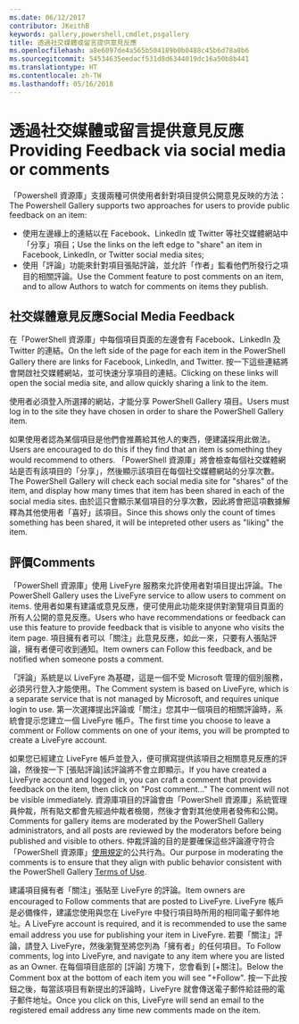 ```yaml
---
ms.date: 06/12/2017
contributor: JKeithB
keywords: gallery,powershell,cmdlet,psgallery
title: 透過社交媒體或留言提供意見反應
ms.openlocfilehash: a8e6097de4a565b504189b0b0488c45b6d78a8b6
ms.sourcegitcommit: 54534635eedacf531d8d6344019dc16a50b8b441
ms.translationtype: HT
ms.contentlocale: zh-TW
ms.lasthandoff: 05/16/2018
---
```

# <a name="providing-feedback-via-social-media-or-comments"></a><span data-ttu-id="d7d28-103">透過社交媒體或留言提供意見反應</span><span class="sxs-lookup"><span data-stu-id="d7d28-103">Providing Feedback via social media or comments</span></span>

<span data-ttu-id="d7d28-104">「Powershell 資源庫」支援兩種可供使用者針對項目提供公開意見反映的方法：</span><span class="sxs-lookup"><span data-stu-id="d7d28-104">The Powershell Gallery supports two approaches for users to provide public feedback on an item:</span></span>

- <span data-ttu-id="d7d28-105">使用左邊緣上的連結以在 Facebook、LinkedIn 或 Twitter 等社交媒體網站中「分享」項目；</span><span class="sxs-lookup"><span data-stu-id="d7d28-105">Use the links on the left edge to "share" an item in Facebook, LinkedIn, or Twitter social media sites;</span></span>
- <span data-ttu-id="d7d28-106">使用「評論」功能來針對項目張貼評論，並允許「作者」監看他們所發行之項目的相關評論。</span><span class="sxs-lookup"><span data-stu-id="d7d28-106">Use the Comment feature to post comments on an item, and to allow Authors to watch for comments on items they publish.</span></span>

## <a name="social-media-feedback"></a><span data-ttu-id="d7d28-107">社交媒體意見反應</span><span class="sxs-lookup"><span data-stu-id="d7d28-107">Social Media Feedback</span></span>

<span data-ttu-id="d7d28-108">在「PowerShell 資源庫」中每個項目頁面的左邊會有 Facebook、LinkedIn 及 Twitter 的連結。</span><span class="sxs-lookup"><span data-stu-id="d7d28-108">On the left side of the page for each item in the PowerShell Gallery there are links for Facebook, LinkedIn, and Twitter.</span></span>
<span data-ttu-id="d7d28-109">按一下這些連結將會開啟社交媒體網站，並可快速分享項目的連結。</span><span class="sxs-lookup"><span data-stu-id="d7d28-109">Clicking on these links will open the social media site, and allow quickly sharing a link to the item.</span></span>

<span data-ttu-id="d7d28-110">使用者必須登入所選擇的網站，才能分享 PowerShell Gallery 項目。</span><span class="sxs-lookup"><span data-stu-id="d7d28-110">Users must log in to the site they have chosen in order to share the PowerShell Gallery item.</span></span>

<span data-ttu-id="d7d28-111">如果使用者認為某個項目是他們會推薦給其他人的東西，便建議採用此做法。</span><span class="sxs-lookup"><span data-stu-id="d7d28-111">Users are encouraged to do this if they find that an item is something they would recommend to others.</span></span>
<span data-ttu-id="d7d28-112">「PowerShell 資源庫」將會檢查每個社交媒體網站是否有該項目的「分享」，然後顯示該項目在每個社交媒體網站的分享次數。</span><span class="sxs-lookup"><span data-stu-id="d7d28-112">The PowerShell Gallery will check each social media site for "shares" of the item, and display how many times that item has been shared in each of the social media sites.</span></span>
<span data-ttu-id="d7d28-113">由於這只會顯示某個項目的分享次數，因此將會把這項數據解釋為其他使用者「喜好」該項目。</span><span class="sxs-lookup"><span data-stu-id="d7d28-113">Since this shows only the count of times something has been shared, it will be intepreted other users as "liking" the item.</span></span>


## <a name="comments"></a><span data-ttu-id="d7d28-114">評價</span><span class="sxs-lookup"><span data-stu-id="d7d28-114">Comments</span></span>

<span data-ttu-id="d7d28-115">「PowerShell 資源庫」使用 LiveFyre 服務來允許使用者對項目提出評論。</span><span class="sxs-lookup"><span data-stu-id="d7d28-115">The PowerShell Gallery uses the LiveFyre service to allow users to comment on items.</span></span>
<span data-ttu-id="d7d28-116">使用者如果有建議或意見反應，便可使用此功能來提供對瀏覽項目頁面的所有人公開的意見反應。</span><span class="sxs-lookup"><span data-stu-id="d7d28-116">Users who have recommendations or feedback can use this feature to provide feedback that is visible to anyone who visits the item page.</span></span>
<span data-ttu-id="d7d28-117">項目擁有者可以「關注」此意見反應，如此一來，只要有人張貼評論，擁有者便可收到通知。</span><span class="sxs-lookup"><span data-stu-id="d7d28-117">Item owners can Follow this feedback, and be notified when someone posts a comment.</span></span>

<span data-ttu-id="d7d28-118">「評論」系統是以 LiveFyre 為基礎，這是一個不受 Microsoft 管理的個別服務，必須另行登入才能使用。</span><span class="sxs-lookup"><span data-stu-id="d7d28-118">The Comment system is based on LiveFyre, which is a separate service that is not managed by Microsoft, and requires unique login to use.</span></span>
<span data-ttu-id="d7d28-119">第一次選擇提出評論或「關注」您其中一個項目的相關評論時，系統會提示您建立一個 LiveFyre 帳戶。</span><span class="sxs-lookup"><span data-stu-id="d7d28-119">The first time you choose to leave a comment or Follow comments on one of your items, you will be prompted to create a LiveFyre account.</span></span>

<span data-ttu-id="d7d28-120">如果您已經建立 LiveFyre 帳戶並登入，便可撰寫提供該項目之相關意見反應的評論，然後按一下 [張貼評論]該評論將不會立即顯示。</span><span class="sxs-lookup"><span data-stu-id="d7d28-120">If you have created a LiveFyre account and logged in, you can craft a comment that provides feedback on the item, then click on "Post comment..." The comment will not be visible immediately.</span></span>
<span data-ttu-id="d7d28-121">資源庫項目的評論會由「PowerShell 資源庫」系統管理員仲裁，所有貼文都會先經過仲裁者檢閱，然後才會對其他使用者發佈和公開。</span><span class="sxs-lookup"><span data-stu-id="d7d28-121">Comments for gallery items are moderated by the PowerShell Gallery administrators, and all posts are reviewed by the moderators before being published and visible to others.</span></span>
<span data-ttu-id="d7d28-122">仲裁評論的目的是要確保這些評論遵守符合「PowerShell 資源庫」[使用規定](https://www.powershellgallery.com/policies/Terms)的公共行為。</span><span class="sxs-lookup"><span data-stu-id="d7d28-122">Our purpose in moderating the comments is to ensure that they align with public behavior consistent with the PowerShell Gallery [Terms of Use](https://www.powershellgallery.com/policies/Terms).</span></span>

<span data-ttu-id="d7d28-123">建議項目擁有者「關注」張貼至 LiveFyre 的評論。</span><span class="sxs-lookup"><span data-stu-id="d7d28-123">Item owners are encouraged to Follow comments that are posted to LiveFyre.</span></span>
<span data-ttu-id="d7d28-124">LiveFyre 帳戶是必備條件，建議您使用與您在 LiveFyre 中發行項目時所用的相同電子郵件地址。</span><span class="sxs-lookup"><span data-stu-id="d7d28-124">A LiveFyre account is required, and it is recommended to use the same email address you use for publishing your item in LiveFyre.</span></span>
<span data-ttu-id="d7d28-125">若要「關注」評論，請登入 LiveFyre，然後瀏覽至將您列為「擁有者」的任何項目。</span><span class="sxs-lookup"><span data-stu-id="d7d28-125">To Follow comments, log into LiveFyre, and navigate to any item where you are listed as an Owner.</span></span>
<span data-ttu-id="d7d28-126">在每個項目底部的 [評論] 方塊下，您會看到 [+關注]。</span><span class="sxs-lookup"><span data-stu-id="d7d28-126">Below the Comment box at the bottom of each item you will see "+Follow".</span></span>
<span data-ttu-id="d7d28-127">按一下此按鈕之後，每當該項目有新提出的評論時，LiveFyre 就會傳送電子郵件給註冊的電子郵件地址。</span><span class="sxs-lookup"><span data-stu-id="d7d28-127">Once you click on this, LiveFyre will send an email to the registered email address any time new comments made on the item.</span></span>
